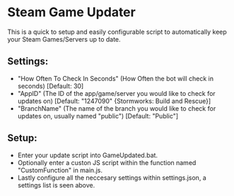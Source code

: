 # Steam Game Updater
This is a quick to setup and easily configurable script to automatically keep your Steam Games/Servers up to date.

## Settings:
- "How Often To Check In Seconds" (How Often the bot will check in seconds) [Default: 30]
- "AppID" (The ID of the app/game/server you would like to check for updates on) [Default: "1247090" {Stormworks: Build and Rescue}]
- "BranchName" (The name of the branch you would like to check for updates on, usually named "public") [Default: "Public"]

## Setup:
- Enter your update script into GameUpdated.bat.
- Optionally enter a custon JS script within the function named "CustomFunction" in main.js.
- Lastly configure all the neccesary settings within settings.json, a settings list is seen above.
